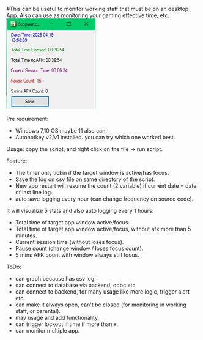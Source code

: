 #This can be useful to monitor working staff that must be on an desktop App. Also can use as monitoring your gaming effective time, etc.
![Alt text](./ss.jpg)

Pre requirement:
- Windows 7,10 OS maybe 11 also can.
- Autohotkey v2/v1 installed. you can try which one worked best.

Usage: copy the script, and right click on the file -> run script.


Feature:
- The timer only tickin if the target window is active/has focus.
- Save the log on csv file on same directory of the script.
- New app restart will resume the count (2 variable) if current date = date of last line log.
- auto save logging every hour (can change frequency on source code).

It will visualize 5 stats and also auto logging every 1 hours:
- Total time of target app window active/focus.
- Total time of target app window active/focus, without afk more than 5 minutes.
- Current session time (without loses focus).
- Pause count (change window / loses focus count).
- 5 mins AFK count with window always still focus.

ToDo:
- can graph because has csv log.
- can connect to database via backend, odbc etc.
- can connect to backend, for many usage like more logic, trigger alert etc.
- can make it always open, can't be closed (for monitoring in working staff, or parental).
- may usage and add functionality.
- can trigger lockout if time if more than x.
- can monitor multiple app.
